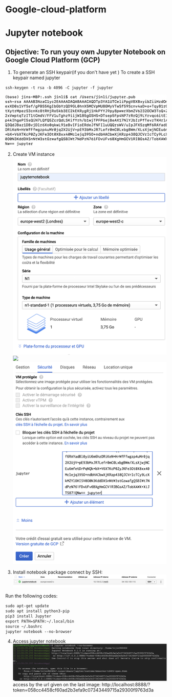 # Google-cloud-platform

# Jupyter notebook
## Objective: To run youy own Jupyter Notebook on Google Cloud Platform (GCP)
1. To generate an SSH keypair(if you don't have yet )
To create a SSH keypair named jupyter

```
ssh-keygen -t rsa -b 4096 -C jupyter -f jupyter
```
![](https://github.com/Jinn42/Google-cloud-platform/blob/main/ssh_key.png)

2. Create VM instance
![](https://github.com/Jinn42/Google-cloud-platform/blob/main/conf1.png)
![](https://github.com/Jinn42/Google-cloud-platform/blob/main/spasted-image-2.png)
![](https://github.com/Jinn42/Google-cloud-platform/blob/main/conf3.png)

3. Install notebook package
connect by SSH:
![](https://github.com/Jinn42/Google-cloud-platform/blob/main/connect_ssh.png)

Run the following codes:
```
sudo apt-get update
sudo apt install python3-pip
pip3 install Jupyter
export PATH=$PATH:~/.local/bin
source ~/.bashrc
jupyter notebook --no-browser
```
4. Access jupyter notebook
![](https://github.com/Jinn42/Google-cloud-platform/blob/main/jupyter_browse.png)
access by the url given on the last image:
http://localhost:8888/?token=058cc4458cf60ad2b3efa9c07343449715a29300f9763d3a

